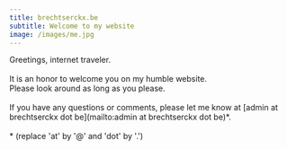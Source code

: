 ```yaml
---
title: brechtserckx.be
subtitle: Welcome to my website
image: /images/me.jpg
---
```


Greetings, internet traveler.  
<br>
It is an honor to welcome you on my humble website.  
Please look around as long as you please.  
<br>
If you have any questions or comments, please let me know at [admin at brechtserckx dot be](mailto:admin at brechtserckx dot be)\*.  
<br>
\* (replace 'at' by '@' and 'dot' by '.')
